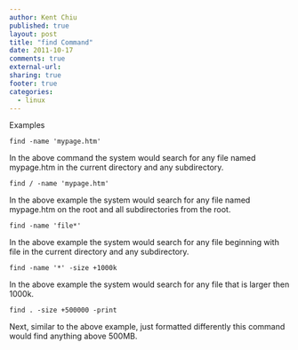 ```yaml
---
author: Kent Chiu
published: true
layout: post
title: "find Command"
date: 2011-10-17
comments: true
external-url:
sharing: true
footer: true
categories:
  - linux
---
```






Examples

```
find -name 'mypage.htm'
```

In the above command the system would search for any file named
mypage.htm in the current directory and any subdirectory.

```
find / -name 'mypage.htm'
```

In the above example the system would search for any file named
mypage.htm on the root and all subdirectories from the root.

```
find -name 'file*'
```

In the above example the system would search for any file beginning with
file in the current directory and any subdirectory.

```
find -name '*' -size +1000k
```

In the above example the system would search for any file that is larger
then 1000k.

```
find . -size +500000 -print
```

Next, similar to the above example, just formatted differently this
command would find anything above 500MB.

